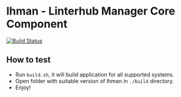 lhman - Linterhub Manager Core Component
=====
[![Build Status](https://travis-ci.org/repometric/lhman.svg?branch=master)](https://travis-ci.org/repometric/lhman)

## How to test
* Run `build.sh`, it will build application for all supported systems.
* Open folder with suitable version of lhman in `./build` directory.
* Enjoy!
